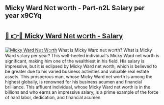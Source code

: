 ## Micky Ward N𝚎t w𝚘rth - Part-n2L S𝚊lary per year x9CYq

# <h2><a href="http://gc574y.nevu.top/?p=Micky+Ward">🔗 👉🔴 Micky Ward N𝚎t w𝚘rth - S𝚊lary</a></h2>

[![Micky Ward N𝚎t W𝚘rth](https://i.imgur.com/Oavwk0R.jpeg)](http://gc574y.nevu.top/?p=Micky+Ward)
What is Micky Ward n𝚎t w𝚘rth? What is Micky Ward s𝚊lary per year?
This well-heeled individual's Micky Ward net worth is significant, making him one of the wealthiest in his field. His salary is impressive, but it is eclipsed by Micky Ward net worth, which is believed to be greater due to his varied business activities and valuable real estate assets. This prosperous man, whose Micky Ward net worth is among the highest globally, is renowned for his business acumen and financial brilliance. This affluent individual, whose Micky Ward net worth is in the billions and who earns an impressive salary, is a prime example of the force of hard labor, dedication, and financial acumen.
